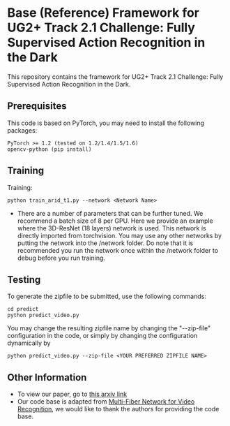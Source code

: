 # Base (Reference) Framework for UG2+ Track 2.1 Challenge: Fully Supervised Action Recognition in the Dark

This repository contains the framework for UG2+ Track 2.1 Challenge: Fully Supervised Action Recognition in the Dark.

## Prerequisites

This code is based on PyTorch, you may need to install the following packages:
```
PyTorch >= 1.2 (tested on 1.2/1.4/1.5/1.6)
opencv-python (pip install)
```

## Training

Training:
```
python train_arid_t1.py --network <Network Name>
```
- There are a number of parameters that can be further tuned. We recommend a batch size of 8 per GPU. Here we provide an example where the 3D-ResNet (18 layers) network is used. This network is directly imported from torchvision. You may use any other networks by putting the network into the /network folder. Do note that it is recommended you run the network once within the /network folder to debug before you run training.

## Testing

To generate the zipfile to be submitted, use the following commands:
```
cd predict
python predict_video.py
```
You may change the resulting zipfile name by changing the "--zip-file" configuration in the code, or simply by changing the configuration dynamically by
```
python predict_video.py --zip-file <YOUR PREFERRED ZIPFILE NAME>
```

## Other Information

<!-- - For more about the rules, regulations about this competition, do visit our site [here](http://cvpr2021.ug2challenge.org/track2.html)-->
- To view our paper, go to [this arxiv link](http://arxiv.org/abs/2006.03876)
- Our code base is adapted from [Multi-Fiber Network for Video Recognition](https://github.com/cypw/PyTorch-MFNet), we would like to thank the authors for providing the code base.
<!-- - You may contact me through cvpr2021.ug2challenge@gmail.com-->
